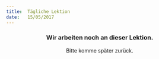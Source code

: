 ```yaml
---
title:  Tägliche Lektion
date:   15/05/2017
---
```


### <center>Wir arbeiten noch an dieser Lektion.</center>
<center>Bitte komme später zurück.</center>